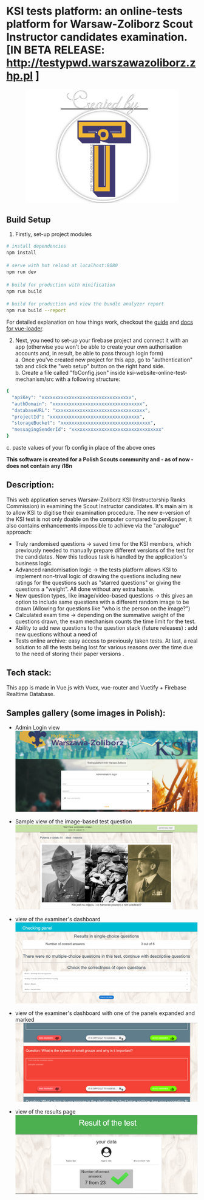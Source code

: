 


# KSI tests platform: an online-tests platform for Warsaw-Zoliborz Scout Instructor candidates examination. [IN BETA RELEASE: http://testypwd.warszawazoliborz.zhp.pl ]
<p align="center">
<img width="400" src="repoReadmeMaterials/logo-remake-for-github-partly-transparent.png">
</p>

## Build Setup
1. Firstly, set-up project modules
``` bash
# install dependencies
npm install

# serve with hot reload at localhost:8080
npm run dev

# build for production with minification
npm run build

# build for production and view the bundle analyzer report
npm run build --report
```
For detailed explanation on how things work, checkout the [guide](http://vuejs-templates.github.io/webpack/) and [docs for vue-loader](http://vuejs.github.io/vue-loader).

2. Next, you need to set-up your firebase project and connect it with an app (otherwise you won't be able to create your own authorisation accounts and, in result, be able to pass through login form) <br />
a. Once you've created new project for this app, go to "authentication" tab and click the "web setup" button on the right hand side. <br />
b. Create a file called "fbConfig.json" inside ksi-website-online-test-mechanism/src with a following structure:  <br />
``` bash
{
  "apiKey": "xxxxxxxxxxxxxxxxxxxxxxxxxxxxxxxxx",
  "authDomain": "xxxxxxxxxxxxxxxxxxxxxxxxxxxxxxxxx",
  "databaseURL": "xxxxxxxxxxxxxxxxxxxxxxxxxxxxxxxxx",
  "projectId": "xxxxxxxxxxxxxxxxxxxxxxxxxxxxxxxxx",
  "storageBucket": "xxxxxxxxxxxxxxxxxxxxxxxxxxxxxxxxx",
  "messagingSenderId": "xxxxxxxxxxxxxxxxxxxxxxxxxxxxxxxxx"
}
```
 c. paste values of your fb config in place of the above ones
 
 **This software is created for a Polish Scouts community and - as of now - does not contain any i18n** 


## Description: 
This web application serves Warsaw-Zoliborz KSI (Instructorship Ranks Commission) in examining the Scout Instructor candidates. It's main aim is to allow KSI to digitise their examination procedure.
The new e-version of the KSI test is not only doable on the computer compared to pen&paper, it also contains enhancements impossible to achieve via the "analogue" approach:
  * Truly randomised questions -> saved time for the KSI members, which previously needed to manually prepare different versions of the test for the candidates. Now this tedious task is handled by the application's business logic.
  * Advanced randomisation logic -> the tests platform allows KSI to implement non-trival logic of drawing the questions including new ratings for the questions such as "starred questions" or giving the questions a "weight". All done without any extra hassle.
  * New question types, like image/video-based questions -> this gives an option to include same questions with a different random image to be drawn (Allowing for questions like "who is the person on the image?") 
* Calculated exam time -> depending on the summative weight of the questions drawn, the exam mechanism counts the time limit for the test.
* Ability to add new questions to the question stack (future releases) : add new questions without a need of  
* Tests online archive: easy access to previously taken tests. At last, a real solution to all the tests being lost for various reasons over the time due to the need of storing their paper versions . 

## Tech stack: 
This app is made in Vue.js with Vuex, vue-router and Vuetify + Firebase Realtime Database.

## Samples gallery (some images in Polish):

* Admin Login view  
![KSI platform admin login view](repoReadmeMaterials/KSI%20platform%20admin%20login%20view.png)

* Sample view of the image-based test question
![KSI platform image-based test questions](repoReadmeMaterials/KSI%20platform%20image-based%20test%20questions.png)

* view of the examiner's dashboard
![KSI platform examiner's dashboard](repoReadmeMaterials/KSI%20platform%20examiner's%20dashboard.png)

* view of the examiner's dashboard with one of the panels expanded and marked
![KSI platform examiner's dashboard - expanded checking panel](repoReadmeMaterials/KSI%20platform%20examiner's%20dashboard%20-%20expanded%20checking%20panel.png)

* view of the results page
![KSI platform results page.png](repoReadmeMaterials/KSI%20platform%20results%20page.png)
